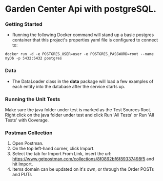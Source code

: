 # Garden Center Api with postgreSQL.

### Getting Started
* Running the following Docker command will stand up a basic postgres container that this project's properties yaml file is configured to connect to:
```
docker run -d -e POSTGRES_USER=user -e POSTGRES_PASSWORD=root --name myDb -p 5432:5432 postgres
```

### Data

* The DataLoader class in the __data__ package will load a few examples of each entity into the database after the service starts up.

### Running the Unit Tests

Make sure the java folder under test is marked as the Test Sources Root.
Right click on the java folder under test and click Run 'All Tests' or Run 'All Tests' with Coverage.


### Postman Collection
1. Open Postman.
2. On the top left-hand corner, click Import.
3. Select the tab for Import From Link, insert the url: https://www.getpostman.com/collections/8f0862bf6f89337498f5 and hit Import.
4. Items domain can be updated on it's own, or through the Order POSTs and PUTs

